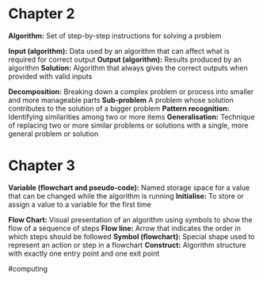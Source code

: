 # Chapter 2
**Algorithm:** Set of step-by-step instructions for solving a problem

**Input (algorithm):** Data used by an algorithm that can affect what is required for correct output
**Output (algorithm):** Results produced by an algorithm
**Solution:** Algorithm that always gives the correct outputs when provided with valid inputs

**Decomposition:** Breaking down a complex problem or process into smaller and more manageable parts
**Sub-problem** A problem whose solution contributes to the solution of a bigger problem
**Pattern recognition:** Identifying similarities among two or more items
**Generalisation:** Technique of replacing two or more similar problems or solutions with a single, more general problem or solution

# Chapter 3
**Variable (flowchart and pseudo-code):** Named storage space for a value that can be changed while the algorithm is running
**Initialise:** To store or assign a value to a variable for the first time

**Flow Chart:** Visual presentation of an algorithm using symbols to show the flow of a sequence of steps
**Flow line:** Arrow that indicates the order in which steps should be followed
**Symbol (flowchart):** Special shape used to represent an action or step in a flowchart
**Construct:** Algorithm structure with exactly one entry point and one exit point

#computing 